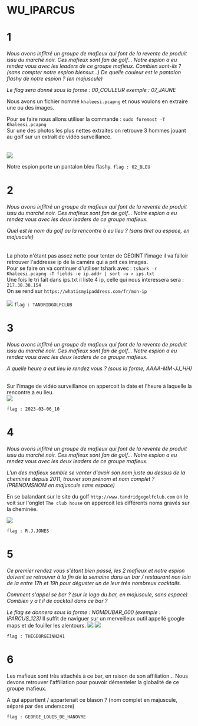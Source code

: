 # WU_IPARCUS
# 1
_Nous avons infiltré un groupe de mafieux qui font de la revente de produit issu du marché noir._
_Ces mafieux sont fan de golf... Notre espion a eu rendez vous avec les leaders de ce groupe mafieux._
_Combien sont-ils ? (sans compter notre espion biensur...)_
_De quelle couleur est le pantalon flashy de notre espion ? (en majuscule)_

_Le flag sera donné sous la forme : 00_COULEUR_
_exemple : 07_JAUNE_


Nous avons un fichier nommé ``khaleesi.pcapng`` et nous voulons en extraire une ou des images.

Pour se faire nous allons utiliser la commande : ``sudo foremost -T  Khaleesi.pcapng``
<br> 
Sur une des photos les plus nettes extraites on retrouve 3 hommes jouant au golf sur un extrait de vidéo surveillance. <br><br><br>
<img src="https://github.com/mrk59/WU_IPARCUS/blob/main/WU_IPARCUS/images/khaleesi_golf.png"> <br>

Notre espion porte un pantalon bleu flashy.
``flag : 02_BLEU``
# 2 
_Nous avons infiltré un groupe de mafieux qui font de la revente de produit issu du marché noir._
_Ces mafieux sont fan de golf... Notre espion a eu rendez vous avec les deux leaders de ce groupe mafieux._

_Quel est le nom du golf ou la rencontre à eu lieu ? (sans tiret ou espace, en majuscule)_
<br><br><br>
La photo n'étant pas assez nette pour tenter de GEOINT l'image il va falloir retrouver l'addresse ip de la caméra qui a prit ces images.<br>
Pour se faire on va continuer d'utiliser tshark avec : ``tshark -r Khaleesi.pcapng -T fields -e ip.addr | sort -u > ips.txt`` <br>
Une fois le tri fait dans ips.txt il liste 4 ip, celle qui nous interessera sera : ``217.38.38.154``<br>
On se rend sur ``https://whatismyipaddress.com/fr/mon-ip``<br><br>
![](https://github.com/mrk59/WU_IPARCUS/blob/main/WU_IPARCUS/images/addr_golf.png)
``flag : TANDRIDGOLFCLUB``
# 3
_Nous avons infiltré un groupe de mafieux qui font de la revente de produit issu du marché noir._
_Ces mafieux sont fan de golf... Notre espion a eu rendez vous avec les deux leaders de ce groupe mafieux._

_A quelle heure a eut lieu le rendez vous ? (sous la forme, AAAA-MM-JJ_HH)_ <br><br>

Sur l'image de vidéo surveillance on appercoit la date et l'heure à laquelle la rencontre a eu lieu. <br>
<img src="https://github.com/mrk59/WU_IPARCUS/blob/main/WU_IPARCUS/images/date_rencontre.png">

``flag : 2023-03-06_10``
# 4
_Nous avons infiltré un groupe de mafieux qui font de la revente de produit issu du marché noir._
_Ces mafieux sont fan de golf... Notre espion a eu rendez vous avec les deux leaders de ce groupe mafieux._

_L'un des mafieux semble se vanter d'avoir son nom juste au dessus de la cheminée depuis 2011, trouver son prénom et nom complet ? (PRENOMSNOM en majuscule sans espace)_

En se balandant sur le site du golf ``http://www.tandridgegolfclub.com`` on le voit sur l'onglet ``The club house`` on appercoit les différents noms gravés sur la cheminée.

<img src="https://github.com/mrk59/WU_IPARCUS/blob/main/WU_IPARCUS/images/cheminée_flag.jpg">

``flag : R.J.JONES ``
# 5 
_Ce premier rendez vous s'étant bien passé, les 2 mafieux et notre espion doivent se retrouver à la fin de la semaine dans un bar / restaurant non loin de la entre 17h et 19h pour déguster un de leur très nombreux cocktails._

_Comment s'appel se bar ? (sur le logo du bar, en majuscule, sans espace)_
_Combien y a t il de cocktail dans ce bar ?_

_Le flag se donnera sous la forme : NOMDUBAR_000 (exemple : IPARCUS_123)_ 
Il suffit de naviguer sur un merveilleux outil appellé google maps et de fouiller les alentours.
<img src="https://github.com/mrk59/WU_IPARCUS/blob/main/WU_IPARCUS/images/addr_bar.PNG">
<img src="https://github.com/mrk59/WU_IPARCUS/blob/main/WU_IPARCUS/images/cocktails.png">

``flag : THEGEORGEINN241``

# 6 
Les mafieux sont très attachés à ce bar, en raison de son affiliation... Nous devons retrouver l'affiliation pour pouvoir démenteler la globalité de ce groupe mafieux.

A qui appartient / appartenait ce blason ? (nom complet en majuscule, séparé par des underscore)


``flag : GEORGE_LOUIS_DE_HANOVRE``
